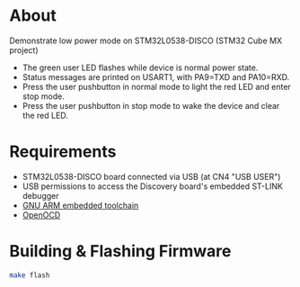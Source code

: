 # About

Demonstrate low power mode on STM32L0538-DISCO (STM32 Cube MX project)

- The green user LED flashes while device is normal power state.
- Status messages are printed on USART1, with PA9=TXD and PA10=RXD.
- Press the user pushbutton in normal mode to light the red LED and enter stop mode.
- Press the user pushbutton in stop mode to wake the device and clear the red LED. 

# Requirements

- STM32L0538-DISCO board connected via USB (at CN4 "USB USER")
- USB permissions to access the Discovery board's embedded ST-LINK debugger
- [GNU ARM embedded toolchain](https://developer.arm.com/open-source/gnu-toolchain/gnu-rm)
- [OpenOCD](http://openocd.org)

# Building & Flashing Firmware

```sh
make flash
```
